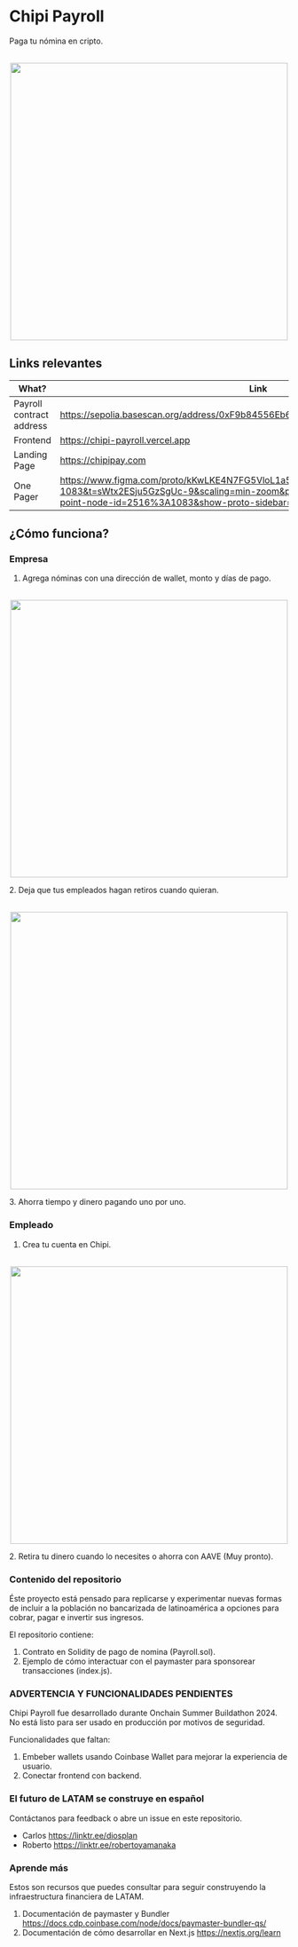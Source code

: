 #  Chipi Payroll

Paga tu nómina en cripto.

<p align="center">
    <br>
    <img src="pantalla1.PNG" width="500"/>
    <br>
<p>

## Links relevantes

| What? | Link |
|---|---|
| Payroll contract address | https://sepolia.basescan.org/address/0xF9b84556Eb602b39bbACAE65e0904b70C93E2d76 |
| Frontend  | https://chipi-payroll.vercel.app |
| Landing Page | https://chipipay.com |
| One Pager | https://www.figma.com/proto/kKwLKE4N7FG5VloL1a5l2G/Chipi-Pay?node-id=2516-1083&t=sWtx2ESju5GzSgUc-9&scaling=min-zoom&page-id=2516%3A1082&starting-point-node-id=2516%3A1083&show-proto-sidebar=1 |


## ¿Cómo funciona?

### Empresa
1. Agrega nóminas con una dirección de wallet, monto y días de pago.
<p align="center">
    <br>
    <img src="pantalla2.PNG" width="500"/>
    <br>
<p>
2. Deja que tus empleados hagan retiros cuando quieran.
<p align="center">
    <br>
    <img src="pantalla3.PNG" width="500"/>
    <br>
<p>
3. Ahorra tiempo y dinero pagando uno por uno.


### Empleado
1. Crea tu cuenta en Chipi. 
<p align="center">
    <br>
    <img src="pantalla4.PNG" width="500"/>
    <br>
<p>
2. Retira tu dinero cuando lo necesites o ahorra con AAVE (Muy pronto).


### Contenido del repositorio
Éste proyecto está pensado para replicarse y experimentar nuevas formas de incluir a la población no bancarizada de latinoamérica a opciones para cobrar, pagar e invertir sus ingresos.

El repositorio contiene:
1. Contrato en Solidity de pago de nomina (Payroll.sol).
2. Ejemplo de cómo interactuar con el paymaster para sponsorear transacciones (index.js).

### ADVERTENCIA Y FUNCIONALIDADES PENDIENTES
Chipi Payroll fue desarrollado durante Onchain Summer Buildathon 2024. No está listo para ser usado en producción por motivos de seguridad.

Funcionalidades que faltan:
1. Embeber wallets usando Coinbase Wallet para mejorar la experiencia de usuario.
2. Conectar frontend con backend.

### El futuro de LATAM se construye en español
Contáctanos para feedback o abre un issue en este repositorio.
-  Carlos https://linktr.ee/diosplan
-  Roberto https://linktr.ee/robertoyamanaka

### Aprende más
Estos son recursos que puedes consultar para seguir construyendo la infraestructura financiera de LATAM.
1. Documentación de paymaster y Bundler  https://docs.cdp.coinbase.com/node/docs/paymaster-bundler-qs/
2. Documentación de cómo desarrollar en Next.js https://nextjs.org/learn
